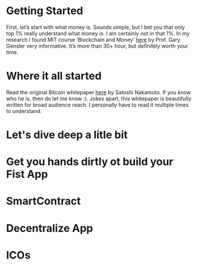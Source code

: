 # Getting Started

First, let’s start with what money is. Sounds simple, but I bet you that only top 1% really understand what money is. I am certainly not in that 1%. In my research I found MIT course ‘Blockchain and Money’ [here](https://ocw.mit.edu/courses/sloan-school-of-management/15-s12-blockchain-and-money-fall-2018/index.htm) by Prof. Gary Gensler very informative. It’s more than 30+ hour, but definitely worth your time. 

# Where it all started

Read the original Bitcoin whitepaper [here](https://downloads.coindesk.com/research/whitepapers/bitcoin.pdf) by Satoshi Nakamoto. If you know who he is, then do let me know :). Jokes apart, this whitepaper is beautifully written for broad audience reach. I personally have to read it multiple times to understand.

# Let's dive deep a litle bit



# Get you hands dirtly ot build your Fist App


#  SmartContract 

# Decentralize App

# ICOs
